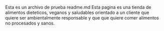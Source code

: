 Esta es un archivo de prueba readme.md
Esta pagina es una tienda de alimentos dieteticos, veganos y saludables orientado a un cliente que quiere ser ambientalmente responsable y que que quiere comer alimentos
no procesados y sanos.